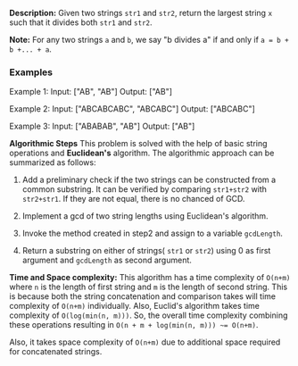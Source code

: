 **Description:**
Given two strings `str1` and `str2`, return the largest string `x` such that it divides both `str1` and `str2`.

**Note:** For any two strings `a` and `b`, we say "b divides a" if and only if `a = b + b +... + a`.

### Examples
Example 1:
Input: ["AB", "AB"]
Output: ["AB"]

Example 2:
Input: ["ABCABCABC", "ABCABC"]
Output: ["ABCABC"]

Example 3:
Input: ["ABABAB", "AB"]
Output: ["AB"]


**Algorithmic Steps**
This problem is solved with the help of basic string operations and **Euclidean's** algorithm. The algorithmic approach can be summarized as follows:

1. Add a preliminary check if the two strings can be constructed from a common substring. It can be verified by comparing `str1+str2` with `str2+str1`. If they are not equal, there is no chanced of GCD.

2. Implement a gcd of two string lengths using Euclidean's algorithm.

3. Invoke the method created in step2 and assign to a variable `gcdLength`.

4. Return a substring on either of strings( `str1` or `str2`) using 0 as first argument and `gcdLength` as second argument.


**Time and Space complexity:**
This algorithm has a time complexity of `O(n+m)` where `n` is the length of first string and `m` is the length of second string. This is because both the string concatenation and comparison takes will time complexity of `O(n+m)` individually. Also, Euclid's algorithm takes time complexity of `O(log(min(n, m)))`. So, the overall time complexity combining these operations resulting in `O(n + m + log(min(n, m))) ~= O(n+m)`.

Also, it takes space complexity of `O(n+m)` due to additional space required for concatenated strings.